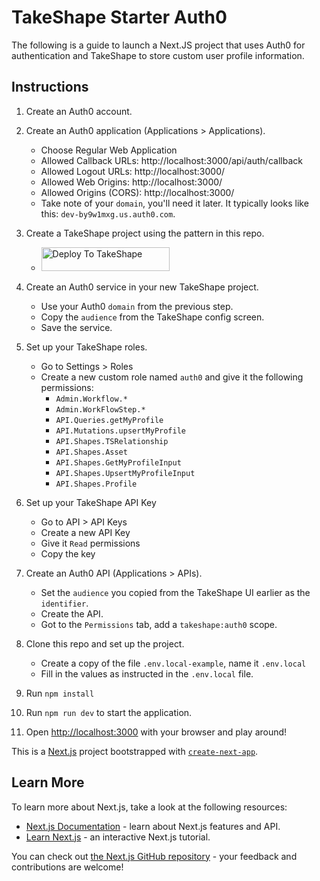 # TakeShape Starter Auth0

The following is a guide to launch a Next.JS project that uses Auth0 for authentication
and TakeShape to store custom user profile information.

## Instructions

1. Create an Auth0 account.

2. Create an Auth0 application (Applications > Applications).

   - Choose Regular Web Application
   - Allowed Callback URLs: http://localhost:3000/api/auth/callback
   - Allowed Logout URLs: http://localhost:3000/
   - Allowed Web Origins: http://localhost:3000/
   - Allowed Origins (CORS): http://localhost:3000/
   - Take note of your `domain`, you'll need it later. It typically looks like this: `dev-by9w1mxg.us.auth0.com`.

3. Create a TakeShape project using the pattern in this repo.

   - <a href="https://app.takeshape.io/add-to-takeshape?repo=https://github.com/takeshape/takeshape-starter-auth0/tree/main/.takeshape/pattern"><img alt="Deploy To TakeShape" src="https://camo.githubusercontent.com/1b580e3ce353d235bde0f376ca35b0fb26d685f3750a3013ae4b225dd3aaf344/68747470733a2f2f696d616765732e74616b6573686170652e696f2f32636363633832352d373062652d343331632d396261302d3130616233386563643361372f6465762f38653266376264612d306530382d346564652d613534362d3664663539626536613862622f4465706c6f79253230746f25323054616b65536861706525343032782e706e673f6175746f3d666f726d6174253243636f6d7072657373" width="205" height="38" data-canonical-src="https://images.takeshape.io/2cccc825-70be-431c-9ba0-10ab38ecd3a7/dev/8e2f7bda-0e08-4ede-a546-6df59be6a8bb/Deploy%20to%20TakeShape%402x.png?auto=format%2Ccompress" style="max-width:100%;"></a>

4. Create an Auth0 service in your new TakeShape project.

   - Use your Auth0 `domain` from the previous step.
   - Copy the `audience` from the TakeShape config screen.
   - Save the service.

5. Set up your TakeShape roles.

   - Go to Settings > Roles
   - Create a new custom role named `auth0` and give it the following permissions:
     - `Admin.Workflow.*`
     - `Admin.WorkFlowStep.*`
     - `API.Queries.getMyProfile`
     - `API.Mutations.upsertMyProfile`
     - `API.Shapes.TSRelationship`
     - `API.Shapes.Asset`
     - `API.Shapes.GetMyProfileInput`
     - `API.Shapes.UpsertMyProfileInput`
     - `API.Shapes.Profile`

6. Set up your TakeShape API Key

   - Go to API > API Keys
   - Create a new API Key
   - Give it `Read` permissions
   - Copy the key

7. Create an Auth0 API (Applications > APIs).

   - Set the `audience` you copied from the TakeShape UI earlier as the `identifier`.
   - Create the API.
   - Got to the `Permissions` tab, add a `takeshape:auth0` scope.

8. Clone this repo and set up the project.

   - Create a copy of the file `.env.local-example`, name it `.env.local`
   - Fill in the values as instructed in the `.env.local` file.

9. Run `npm install`

10. Run `npm run dev` to start the application.

11. Open [http://localhost:3000](http://localhost:3000) with your browser and play around!

This is a [Next.js](https://nextjs.org/) project bootstrapped with [`create-next-app`](https://github.com/vercel/next.js/tree/canary/packages/create-next-app).

## Learn More

To learn more about Next.js, take a look at the following resources:

- [Next.js Documentation](https://nextjs.org/docs) - learn about Next.js features and API.
- [Learn Next.js](https://nextjs.org/learn) - an interactive Next.js tutorial.

You can check out [the Next.js GitHub repository](https://github.com/vercel/next.js/) - your feedback and contributions are welcome!
